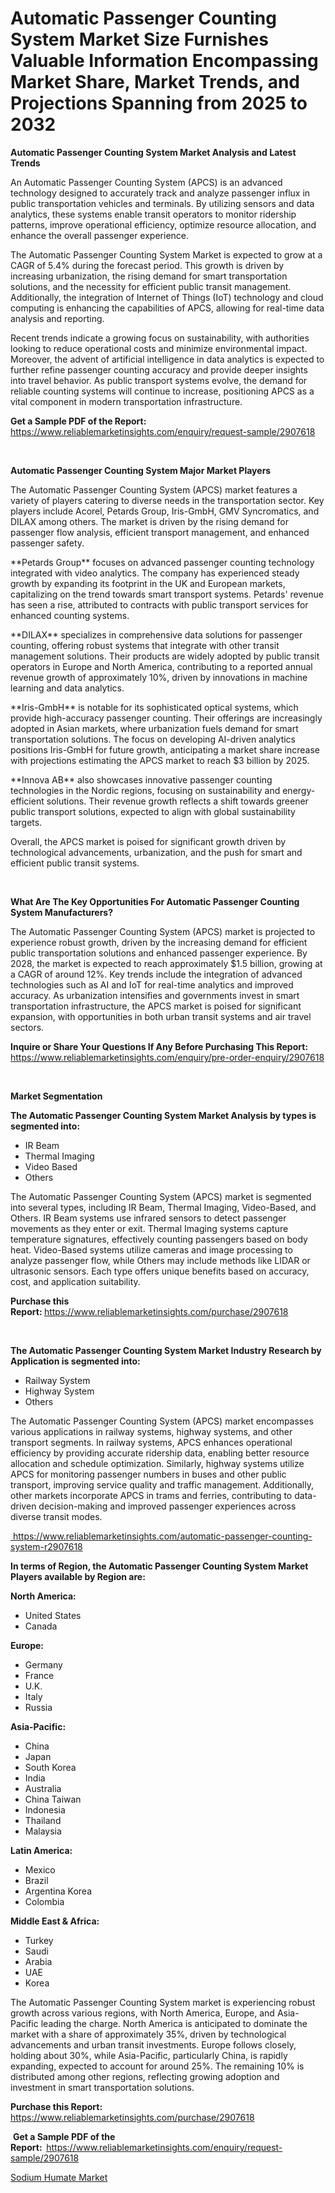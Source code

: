 <p><h1>Automatic Passenger Counting System Market Size Furnishes Valuable Information Encompassing Market Share, Market Trends, and Projections Spanning from 2025 to 2032</h1></p><p><strong>Automatic Passenger Counting System Market Analysis and Latest Trends</strong></p>
<p><p>An Automatic Passenger Counting System (APCS) is an advanced technology designed to accurately track and analyze passenger influx in public transportation vehicles and terminals. By utilizing sensors and data analytics, these systems enable transit operators to monitor ridership patterns, improve operational efficiency, optimize resource allocation, and enhance the overall passenger experience. </p><p>The Automatic Passenger Counting System Market is expected to grow at a CAGR of 5.4% during the forecast period. This growth is driven by increasing urbanization, the rising demand for smart transportation solutions, and the necessity for efficient public transit management. Additionally, the integration of Internet of Things (IoT) technology and cloud computing is enhancing the capabilities of APCS, allowing for real-time data analysis and reporting.</p><p>Recent trends indicate a growing focus on sustainability, with authorities looking to reduce operational costs and minimize environmental impact. Moreover, the advent of artificial intelligence in data analytics is expected to further refine passenger counting accuracy and provide deeper insights into travel behavior. As public transport systems evolve, the demand for reliable counting systems will continue to increase, positioning APCS as a vital component in modern transportation infrastructure.</p></p>
<p><strong>Get a Sample PDF of the Report:&nbsp;</strong> <a href="https://www.reliablemarketinsights.com/enquiry/request-sample/2907618?utm_campaign=3295&utm_medium=2&utm_source=Github&utm_content=ia&utm_term=12032025&utm_id=automatic-passenger-counting-system">https://www.reliablemarketinsights.com/enquiry/request-sample/2907618</a></p>
<p>&nbsp;</p>
<p><strong>Automatic Passenger Counting System Major Market Players</strong></p>
<p><p>The Automatic Passenger Counting System (APCS) market features a variety of players catering to diverse needs in the transportation sector. Key players include Acorel, Petards Group, Iris-GmbH, GMV Syncromatics, and DILAX among others. The market is driven by the rising demand for passenger flow analysis, efficient transport management, and enhanced passenger safety.</p><p>**Petards Group** focuses on advanced passenger counting technology integrated with video analytics. The company has experienced steady growth by expanding its footprint in the UK and European markets, capitalizing on the trend towards smart transport systems. Petards' revenue has seen a rise, attributed to contracts with public transport services for enhanced counting systems.</p><p>**DILAX** specializes in comprehensive data solutions for passenger counting, offering robust systems that integrate with other transit management solutions. Their products are widely adopted by public transit operators in Europe and North America, contributing to a reported annual revenue growth of approximately 10%, driven by innovations in machine learning and data analytics.</p><p>**Iris-GmbH** is notable for its sophisticated optical systems, which provide high-accuracy passenger counting. Their offerings are increasingly adopted in Asian markets, where urbanization fuels demand for smart transportation solutions. The focus on developing AI-driven analytics positions Iris-GmbH for future growth, anticipating a market share increase with projections estimating the APCS market to reach $3 billion by 2025.</p><p>**Innova AB** also showcases innovative passenger counting technologies in the Nordic regions, focusing on sustainability and energy-efficient solutions. Their revenue growth reflects a shift towards greener public transport solutions, expected to align with global sustainability targets.</p><p>Overall, the APCS market is poised for significant growth driven by technological advancements, urbanization, and the push for smart and efficient public transit systems.</p></p>
<p>&nbsp;</p>
<p><strong>What Are The Key Opportunities For Automatic Passenger Counting System Manufacturers?</strong></p>
<p><p>The Automatic Passenger Counting System (APCS) market is projected to experience robust growth, driven by the increasing demand for efficient public transportation solutions and enhanced passenger experience. By 2028, the market is expected to reach approximately $1.5 billion, growing at a CAGR of around 12%. Key trends include the integration of advanced technologies such as AI and IoT for real-time analytics and improved accuracy. As urbanization intensifies and governments invest in smart transportation infrastructure, the APCS market is poised for significant expansion, with opportunities in both urban transit systems and air travel sectors.</p></p>
<p><strong>Inquire or Share Your Questions If Any Before Purchasing This Report:</strong> <a href="https://www.reliablemarketinsights.com/enquiry/pre-order-enquiry/2907618?utm_campaign=3295&utm_medium=2&utm_source=Github&utm_content=ia&utm_term=12032025&utm_id=automatic-passenger-counting-system">https://www.reliablemarketinsights.com/enquiry/pre-order-enquiry/2907618</a></p>
<p>&nbsp;</p>
<p><strong>Market Segmentation</strong></p>
<p><strong>The Automatic Passenger Counting System Market Analysis by types is segmented into:</strong></p>
<p><ul><li>IR Beam</li><li>Thermal Imaging</li><li>Video Based</li><li>Others</li></ul></p>
<p><p>The Automatic Passenger Counting System (APCS) market is segmented into several types, including IR Beam, Thermal Imaging, Video-Based, and Others. IR Beam systems use infrared sensors to detect passenger movements as they enter or exit. Thermal Imaging systems capture temperature signatures, effectively counting passengers based on body heat. Video-Based systems utilize cameras and image processing to analyze passenger flow, while Others may include methods like LIDAR or ultrasonic sensors. Each type offers unique benefits based on accuracy, cost, and application suitability.</p></p>
<p><strong>Purchase this Report:&nbsp;</strong><a href="https://www.reliablemarketinsights.com/purchase/2907618?utm_campaign=3295&utm_medium=2&utm_source=Github&utm_content=ia&utm_term=12032025&utm_id=automatic-passenger-counting-system">https://www.reliablemarketinsights.com/purchase/2907618</a></p>
<p>&nbsp;</p>
<p><strong>The Automatic Passenger Counting System Market Industry Research by Application is segmented into:</strong></p>
<p><ul><li>Railway System</li><li>Highway System</li><li>Others</li></ul></p>
<p><p>The Automatic Passenger Counting System (APCS) market encompasses various applications in railway systems, highway systems, and other transport segments. In railway systems, APCS enhances operational efficiency by providing accurate ridership data, enabling better resource allocation and schedule optimization. Similarly, highway systems utilize APCS for monitoring passenger numbers in buses and other public transport, improving service quality and traffic management. Additionally, other markets incorporate APCS in trams and ferries, contributing to data-driven decision-making and improved passenger experiences across diverse transit modes.</p></p>
<p><a href="https://www.reliablemarketinsights.com/automatic-passenger-counting-system-r2907618?utm_campaign=3295&utm_medium=2&utm_source=Github&utm_content=ia&utm_term=12032025&utm_id=automatic-passenger-counting-system">&nbsp;https://www.reliablemarketinsights.com/automatic-passenger-counting-system-r2907618</a></p>
<p><strong>In terms of Region, the Automatic Passenger Counting System Market Players available by Region are:</strong></p>
<p>
    <p> <strong> North America: </strong>
        <ul>
            <li>United States</li>
            <li>Canada</li>
        </ul>
        </p> 
    <p> <strong> Europe: </strong>
        <ul>
            <li>Germany</li>
            <li>France</li>
            <li>U.K.</li>
            <li>Italy</li>
            <li>Russia</li>
        </ul>
        </p> 
    <p> <strong> Asia-Pacific: </strong>
        <ul>
            <li>China</li>
            <li>Japan</li>
            <li>South Korea</li>
            <li>India</li>
            <li>Australia</li>
            <li>China Taiwan</li>
            <li>Indonesia</li>
            <li>Thailand</li>
            <li>Malaysia</li>
        </ul>
        </p> 
    <p> <strong> Latin America: </strong>
        <ul>
            <li>Mexico</li>
            <li>Brazil</li>
            <li>Argentina Korea</li>
            <li>Colombia</li>
        </ul>
        </p> 
    <p> <strong> Middle East & Africa: </strong>
        <ul>
            <li>Turkey</li>
            <li>Saudi</li>
            <li>Arabia</li>
            <li>UAE</li>
            <li>Korea</li>
        </ul>
    </p>
    </p>
<p><p>The Automatic Passenger Counting System market is experiencing robust growth across various regions, with North America, Europe, and Asia-Pacific leading the charge. North America is anticipated to dominate the market with a share of approximately 35%, driven by technological advancements and urban transit investments. Europe follows closely, holding about 30%, while Asia-Pacific, particularly China, is rapidly expanding, expected to account for around 25%. The remaining 10% is distributed among other regions, reflecting growing adoption and investment in smart transportation solutions.</p></p>
<p><strong>Purchase this Report: </strong><a href="https://www.reliablemarketinsights.com/purchase/2907618?utm_campaign=3295&utm_medium=2&utm_source=Github&utm_content=ia&utm_term=12032025&utm_id=automatic-passenger-counting-system">https://www.reliablemarketinsights.com/purchase/2907618</a></p>
<p>&nbsp;<strong>Get a Sample PDF of the Report:&nbsp;&nbsp;</strong><a href="https://www.reliablemarketinsights.com/enquiry/request-sample/2907618?utm_campaign=3295&utm_medium=2&utm_source=Github&utm_content=ia&utm_term=12032025&utm_id=automatic-passenger-counting-system">https://www.reliablemarketinsights.com/enquiry/request-sample/2907618</a></p>
<p><strong></strong></p>
<p><p><a href="https://github.com/sapsaidamary/Market-Research-Report-List-1/blob/main/sodium-humate-market.md?utm_campaign=3295&utm_medium=2&utm_source=Github&utm_content=ia&utm_term=12032025&utm_id=automatic-passenger-counting-system">Sodium Humate Market</a></p></p>